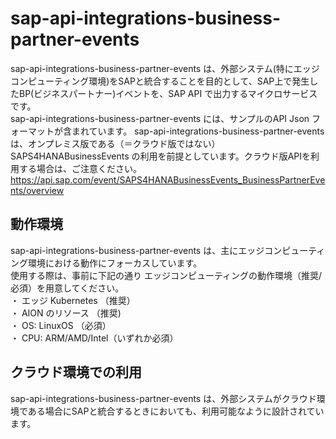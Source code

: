 # sap-api-integrations-business-partner-events    
sap-api-integrations-business-partner-events  は、外部システム(特にエッジコンピューティング環境)をSAPと統合することを目的として、SAP上で発生したBP(ビジネスパートナー)イベントを、SAP API で出力するマイクロサービスです。  
sap-api-integrations-business-partner-events  には、サンプルのAPI Json フォーマットが含まれています。
sap-api-integrations-business-partner-events  は、オンプレミス版である（＝クラウド版ではない）SAPS4HANABusinessEvents の利用を前提としています。クラウド版APIを利用する場合は、ご注意ください。  
https://api.sap.com/event/SAPS4HANABusinessEvents_BusinessPartnerEvents/overview

## 動作環境  
sap-api-integrations-business-partner-events は、主にエッジコンピューティング環境における動作にフォーカスしています。  
使用する際は、事前に下記の通り エッジコンピューティングの動作環境（推奨/必須）を用意してください。  
・ エッジ Kubernetes （推奨）  
・ AION のリソース （推奨)  
・ OS: LinuxOS （必須）  
・ CPU: ARM/AMD/Intel（いずれか必須）  

## クラウド環境での利用  
sap-api-integrations-business-partner-events は、外部システムがクラウド環境である場合にSAPと統合するときにおいても、利用可能なように設計されています。  